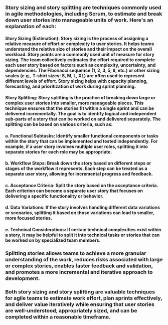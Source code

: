 ### Story sizing and story splitting are techniques commonly used in agile methodologies, including Scrum, to estimate and break down user stories into manageable units of work. Here's an explanation of each:

#### Story Sizing (Estimation): Story sizing is the process of assigning a relative measure of effort or complexity to user stories. It helps teams understand the relative size of stories and their impact on the overall workload. Story points are a commonly used unit of measure for story sizing. The team collectively estimates the effort required to complete each user story based on factors such as complexity, uncertainty, and dependencies. The Fibonacci sequence (1, 2, 3, 5, 8, etc.) or other sizing scales (e.g., T-shirt sizes: S, M, L, XL) are often used to represent different levels of effort. Story sizing helps with capacity planning, forecasting, and prioritization of work during sprint planning.

#### Story Splitting: Story splitting is the practice of breaking down large or complex user stories into smaller, more manageable pieces. This technique ensures that the stories fit within a single sprint and can be delivered incrementally. The goal is to identify logical and independent sub-parts of a story that can be worked on and delivered separately. The splitting can be based on various criteria, such as:

#### a. Functional Subtasks: Identify smaller functional components or tasks within the story that can be implemented and tested independently. For example, if a user story involves multiple user roles, splitting it into separate stories for each role may be appropriate.

#### b. Workflow Steps: Break down the story based on different steps or stages of the workflow it represents. Each step can be treated as a separate user story, allowing for incremental progress and feedback.

#### c. Acceptance Criteria: Split the story based on the acceptance criteria. Each criterion can become a separate user story that focuses on delivering a specific functionality or behavior.

#### d. Data Variations: If the story involves handling different data variations or scenarios, splitting it based on those variations can lead to smaller, more focused stories.

#### e. Technical Considerations: If certain technical complexities exist within a story, it may be helpful to split it into technical tasks or stories that can be worked on by specialized team members.

### Splitting stories allows teams to achieve a more granular understanding of the work, reduces risks associated with large or complex stories, enables faster feedback and validation, and promotes a more incremental and iterative approach to development.

### Both story sizing and story splitting are valuable techniques for agile teams to estimate work effort, plan sprints effectively, and deliver value iteratively while ensuring that user stories are well-understood, appropriately sized, and can be completed within a reasonable timeframe.